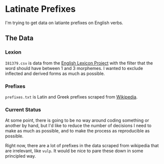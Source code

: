 # Latinate Prefixes
I'm trying to get data on latiante prefixes on English verbs.

## The Data
### Lexion
`I81379.csv` is data from the [English Lexicon Project](http://elexicon.wustl.edu/) with the filter that the word should have between 1 and 3 morphemes. I wanted to exclude inflected and derived forms as much as possible.

### Prefixes
`prefixes.txt` is Latin and Greek prefixes scraped from [Wikipedia](http://en.wikipedia.org/wiki/List_of_Greek_and_Latin_roots_in_English).

### Current Status
At some point, there is going to be no way around coding something or another by hand, but I'd like to reduce the number of decisions I need to make as much as possible, and to make the process as reproducible as possible.

Right now, there are a lot of prefixes in the data scraped from wikipedia that are irrelevant, like `vulp`. It would be nice to pare these down in some principled way. 


